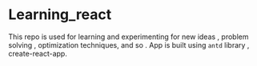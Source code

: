 # Learning_react
This repo is used for learning and experimenting for new ideas , problem solving , optimization techniques, and so . App is built using `antd` library , create-react-app.
